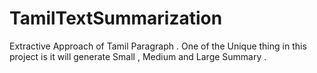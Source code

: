 # TamilTextSummarization
Extractive Approach of Tamil Paragraph . One of the Unique  thing in this project  is it will generate Small , Medium and Large Summary .
